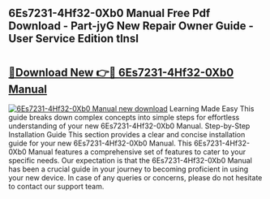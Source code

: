 ## 6Es7231-4Hf32-0Xb0 Manual Free Pdf Download - Part-jyG New Repair Owner Guide - User Service Edition tlnsI

# <h2><a href="http://bc23304.oget.top/?id=6Es7231-4Hf32-0Xb0+Manual">🔗Download New 👉🔴 6Es7231-4Hf32-0Xb0 Manual</a></h2>

[![6Es7231-4Hf32-0Xb0 Manual new download](https://i.imgur.com/5g1atiW.png)](http://bc23304.oget.top/?id=6Es7231-4Hf32-0Xb0+Manual)
Learning Made Easy This guide breaks down complex concepts into simple steps for effortless understanding of your new 6Es7231-4Hf32-0Xb0 Manual. Step-by-Step Installation Guide This section provides a clear and concise installation guide for your new 6Es7231-4Hf32-0Xb0 Manual. This 6Es7231-4Hf32-0Xb0 Manual features a comprehensive set of features to cater to your specific needs. Our expectation is that the 6Es7231-4Hf32-0Xb0 Manual has been a crucial guide in your journey to becoming proficient in using your new device. In case of any queries or concerns, please do not hesitate to contact our support team.
